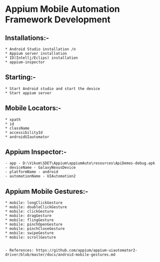# Appium Mobile Automation Framework Development

## Installations:-
    * Android Studio installation /n
    * Appium server installation
    * ID(Intellj/Eclips) installation
    * appium-inspector

## Starting:- 
    * Start Android studio and start the device
    * Start appium server

## Mobile Locators:-
    * xpath
    * id
    * className
    * accessibilityId
    * androidUIautomator

## Appium Inspector:-
    - app - D:\Vikum\SDET\Appium\appiumAuto\resources\ApiDemos-debug.apk
    - deviceName - GalaxyNexusDevice
    - platformName - android
    - automationName - UIAutomation2

## Appium Mobile Gestures:-
    * mobile: longClickGesture
    * mobile: doubleClickGesture
    * mobile: clickGesture
    * mobile: dragGesture
    * mobile: flingGesture
    * mobile: pinchOpenGesture
    * mobile: pinchCloseGesture
    * mobile: swipeGesture
    * mobile: scrollGesture


    - References: https://github.com/appium/appium-uiautomator2-driver/blob/master/docs/android-mobile-gestures.md
    
